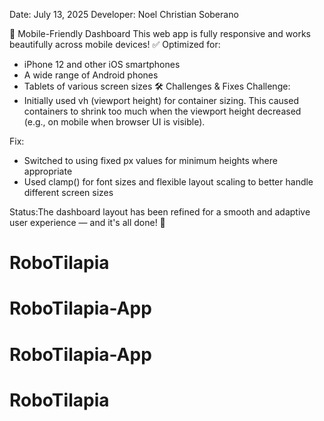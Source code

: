 Date: July 13, 2025
Developer: Noel Christian Soberano

📱 Mobile-Friendly Dashboard
This web app is fully responsive and works beautifully across mobile devices!
✅ Optimized for:
  - iPhone 12 and other iOS smartphones
  - A wide range of Android phones
  - Tablets of various screen sizes
🛠️ Challenges & Fixes
Challenge:
  - Initially used vh (viewport height) for container sizing. This caused containers to shrink too much when the viewport height decreased (e.g., on mobile when browser UI is visible).

Fix:
  - Switched to using fixed px values for minimum heights where appropriate
  - Used clamp() for font sizes and flexible layout scaling to better handle different screen sizes

Status:The dashboard layout has been refined for a smooth and adaptive user experience — and it's all done! 🙌
# RoboTilapia
# RoboTilapia-App
# RoboTilapia-App
# RoboTilapia
